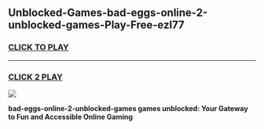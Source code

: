 
## Unblocked-Games-bad-eggs-online-2-unblocked-games-Play-Free-ezl77
<h3>
<a href="https://premium76.site?title=bad-eggs-online-2-unblocked-games&ref=20A">CLICK TO PLAY</a></h3>
<hr>

<h3>
<a href="https://premium76.site?title=bad-eggs-online-2-unblocked-games&ref=20A">CLICK 2 PLAY</a>
  
</h3>

<a href="https://premium76.site?title=bad-eggs-online-2-unblocked-games&ref=20A"><img src="https://clearcache.store/games.png"></a>


**bad-eggs-online-2-unblocked-games games unblocked: Your Gateway to Fun and Accessible Online Gaming**
